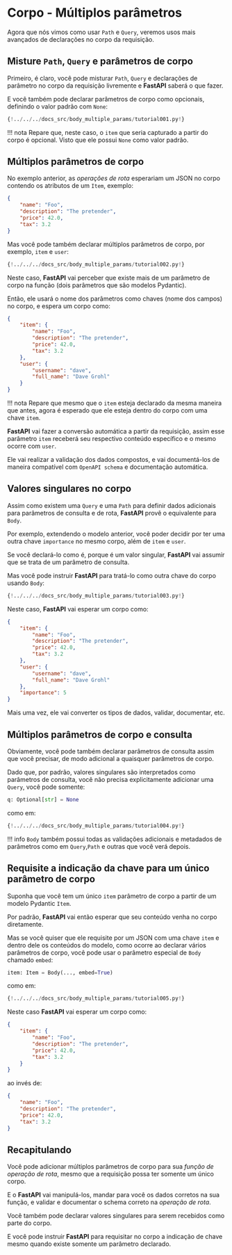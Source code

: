# Corpo - Múltiplos parâmetros

Agora que nós vimos como usar `Path` e `Query`, veremos usos mais avançados de declarações no corpo da requisição.

## Misture `Path`, `Query` e parâmetros de corpo

Primeiro, é claro, você pode misturar `Path`, `Query` e declarações de parâmetro no corpo da requisição livremente e **FastAPI** saberá o que fazer.

E você também pode declarar parâmetros de corpo como opcionais, definindo o valor padrão com `None`:

```Python hl_lines="19-21"
{!../../../docs_src/body_multiple_params/tutorial001.py!}
```

!!! nota
    Repare que, neste caso, o `item` que seria capturado a partir do corpo é opcional. Visto que ele possui `None` como valor padrão.

## Múltiplos parâmetros de corpo

No exemplo anterior, as *operações de rota* esperariam um JSON no corpo contendo os atributos de um `Item`, exemplo:

```JSON
{
    "name": "Foo",
    "description": "The pretender",
    "price": 42.0,
    "tax": 3.2
}
```

Mas você pode também declarar múltiplos parâmetros de corpo, por exemplo, `item` e `user`:

```Python hl_lines="22"
{!../../../docs_src/body_multiple_params/tutorial002.py!}
```

Neste caso, **FastAPI** vai perceber que existe mais de um parâmetro de corpo na função (dois parâmetros que são modelos Pydantic).

Então, ele usará o nome dos parâmetros como chaves (nome dos campos) no corpo, e espera um corpo como:

```JSON
{
    "item": {
        "name": "Foo",
        "description": "The pretender",
        "price": 42.0,
        "tax": 3.2
    },
    "user": {
        "username": "dave",
        "full_name": "Dave Grohl"
    }
}
```

!!! nota
    Repare que mesmo que o `item` esteja declarado da mesma maneira que antes, agora é esperado que ele esteja dentro do corpo com uma chave `item`.


**FastAPI** vai fazer a conversão automática a partir da requisição, assim esse parâmetro `item` receberá seu respectivo conteúdo específico e o mesmo ocorre com `user`.

Ele vai realizar a validação dos dados compostos, e vai documentá-los de maneira compatível com `OpenAPI schema` e documentação automática.

## Valores singulares no corpo

Assim como existem uma `Query` e uma `Path` para definir dados adicionais para parâmetros de consulta e de rota, **FastAPI** provê o equivalente para `Body`.

Por exemplo, extendendo o modelo anterior, você poder decidir por ter uma outra chave `importance` no mesmo corpo, além de `item` e `user`.

Se você declará-lo como é, porque é um valor singular, **FastAPI** vai assumir que se trata de um parâmetro de consulta.

Mas você pode instruir **FastAPI** para tratá-lo como outra chave do corpo usando `Body`:


```Python hl_lines="23"
{!../../../docs_src/body_multiple_params/tutorial003.py!}
```

Neste caso, **FastAPI** vai esperar um corpo como:


```JSON
{
    "item": {
        "name": "Foo",
        "description": "The pretender",
        "price": 42.0,
        "tax": 3.2
    },
    "user": {
        "username": "dave",
        "full_name": "Dave Grohl"
    },
    "importance": 5
}
```

Mais uma vez, ele vai converter os tipos de dados, validar, documentar, etc.

## Múltiplos parâmetros de corpo e consulta

Obviamente, você pode também declarar parâmetros de consulta assim que você precisar, de modo adicional a quaisquer parâmetros de corpo.

Dado que, por padrão, valores singulares são interpretados como parâmetros de consulta, você não precisa explicitamente adicionar uma `Query`, você pode somente:

```Python
q: Optional[str] = None
```

como em:

```Python hl_lines="28"
{!../../../docs_src/body_multiple_params/tutorial004.py!}
```

!!! info
    `Body` também possui todas as validações adicionais e metadados de parâmetros como em `Query`,`Path` e outras que você verá depois.


## Requisite a indicação da chave para um único parâmetro de corpo

Suponha que você tem um único `item` parâmetro de corpo a partir de um modelo Pydantic `Item`.

Por padrão, **FastAPI** vai então esperar que seu conteúdo venha no corpo diretamente.

Mas se você quiser que ele requisite por um JSON com uma chave `item` e dentro dele os conteúdos do modelo, como ocorre ao declarar vários parâmetros de corpo, você pode usar o parâmetro especial de `Body` chamado `embed`:

```Python
item: Item = Body(..., embed=True)
```

como em:

```Python hl_lines="17"
{!../../../docs_src/body_multiple_params/tutorial005.py!}
```

Neste caso **FastAPI** vai esperar um corpo como:

```JSON hl_lines="2"
{
    "item": {
        "name": "Foo",
        "description": "The pretender",
        "price": 42.0,
        "tax": 3.2
    }
}
```

ao invés de:

```JSON
{
    "name": "Foo",
    "description": "The pretender",
    "price": 42.0,
    "tax": 3.2
}
```

## Recapitulando

Você pode adicionar múltiplos parâmetros de corpo para sua *função de operação de rota*, mesmo que a requisição possa ter somente um único corpo.

E o **FastAPI** vai manipulá-los, mandar para você os dados corretos na sua função, e validar e documentar o schema correto na *operação de rota*.

Você também pode declarar valores singulares para serem recebidos como parte do corpo.

E você pode instruir **FastAPI** para requisitar no corpo a indicação de chave mesmo quando existe somente um parâmetro declarado.

